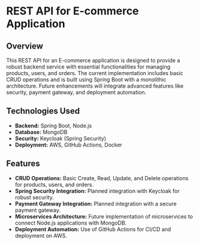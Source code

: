 # REST API for E-commerce Application

## Overview
This REST API for an E-commerce application is designed to provide a robust backend service with essential functionalities for managing products, users, and orders. The current implementation includes basic CRUD operations and is built using Spring Boot with a monolithic architecture. Future enhancements will integrate advanced features like security, payment gateway, and deployment automation.

## Technologies Used
- **Backend:** Spring Boot, Node.js
- **Database:** MongoDB
- **Security:** Keycloak (Spring Security)
- **Deployment:** AWS, GitHub Actions, Docker

## Features
- **CRUD Operations:** Basic Create, Read, Update, and Delete operations for products, users, and orders.
- **Spring Security Integration:** Planned integration with Keycloak for robust security.
- **Payment Gateway Integration:** Planned integration with a secure payment gateway.
- **Microservices Architecture:** Future implementation of microservices to connect Node.js applications with MongoDB.
- **Deployment Automation:** Use of GitHub Actions for CI/CD and deployment on AWS.

<!--- ## Installation

### Prerequisites
- Java (JDK 11+)
- Node.js
- MongoDB
- Docker
- AWS CLI

### Steps
1. **Clone the repository:**
   ```bash
   git clone https://github.com/yourusername/ecommerce-api.git
   cd ecommerce-api
   ```

2. **Backend Setup:**
   - Navigate to the Spring Boot backend directory.
     ```bash
     cd backend
     ```
   - Install Maven dependencies.
     ```bash
     mvn clean install
     ```
   - Update the `application.properties` file with your MongoDB URI.
     ```properties
     spring.data.mongodb.uri=your_mongodb_uri
     ```

3. **Run the Spring Boot Application:**
   ```bash
   mvn spring-boot:run
   ```

4. **Microservices Setup (Node.js):**
   - Navigate to the Node.js microservices directory.
     ```bash
     cd microservices
     ```
   - Install Node.js dependencies.
     ```bash
     npm install
     ```

5. **Docker Setup:**
   - Build the Docker image.
     ```bash
     docker build -t ecommerce-api .
     ```

6. **Deployment on AWS:**
   - Ensure AWS CLI is configured and use GitHub Actions for CI/CD.

## Usage
- Access the API at `http://localhost:8080/api`

## Contribution
Feel free to contribute to the project by opening issues or submitting pull requests.

## License
This project is licensed under the MIT License. See the [LICENSE](LICENSE) file for details.

## Contact
For any questions or inquiries, please contact [your email].

---

Feel free to customize the content further to match your specific details and preferences.
